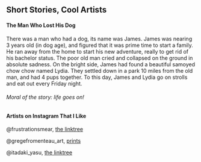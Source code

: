 ## Short Stories, Cool Artists

#### The Man Who Lost His Dog 
There was a man who had a dog, its name was James. James was nearing 3 years old (in dog age), and figured that it was prime time to start a family. He ran away from the home to start his new adventure, really to get rid of his bachelor status. The poor old man cried and collapsed on the ground in absolute sadness. On the bright side, James had found a beautiful samoyed chow chow named Lydia. They settled down in a park 10 miles from the old man, and had 4 pups together. To this day, James and Lydia go on strolls and eat out every Friday night. 
###### *Moral of the story*: life goes on!

#### Artists on Instagram That I Like 
@frustrationsmear, [the linktree](linktr.ee/carrierheaume)

@gregefromenteau_art, [prints](www.artstation.com/greg-f/prints)

@itadaki_yasu, [the linktree](linktr.ee/studiolg)
